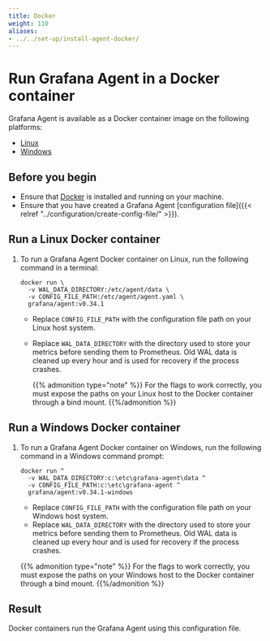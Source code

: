 ```yaml
---
title: Docker
weight: 110
aliases:
- ../../set-up/install-agent-docker/
---
```


# Run Grafana Agent in a Docker container

Grafana Agent is available as a Docker container image on the following platforms:

* [Linux][]
* [Windows][]

[Linux]: #run-a-linux-docker-container
[Windows]: #run-a-windows-docker-container

## Before you begin

 - Ensure that [Docker][] is installed and running on your machine.
 - Ensure that you have created a Grafana Agent [configuration file]({{< relref "../configuration/create-config-file/" >}}).

[Docker]: https://docker.io
## Run a Linux Docker container

1. To run a Grafana Agent Docker container on Linux, run the following command in a terminal:

   ```
   docker run \
     -v WAL_DATA_DIRECTORY:/etc/agent/data \
     -v CONFIG_FILE_PATH:/etc/agent/agent.yaml \
     grafana/agent:v0.34.1
   ```
   
   - Replace `CONFIG_FILE_PATH` with the configuration file path on your Linux host system.
   - Replace `WAL_DATA_DIRECTORY` with the directory used to store your metrics before sending them to Prometheus. Old WAL data is cleaned up every hour and is used for recovery if the process crashes.

     {{% admonition type="note" %}}
     For the flags to work correctly, you must expose the paths on your Linux host to the Docker container through a bind mount.
     {{%/admonition %}}

## Run a Windows Docker container

1. To run a Grafana Agent Docker container on Windows, run the following command in a Windows command prompt:

   ```
   docker run ^
     -v WAL_DATA_DIRECTORY:c:\etc\grafana-agent\data ^
     -v CONFIG_FILE_PATH:c:\etc\grafana-agent ^
     grafana/agent:v0.34.1-windows
   ```

   - Replace `CONFIG_FILE_PATH` with the configuration file path on your Windows host system.
   - Replace `WAL_DATA_DIRECTORY` with the directory used to store your metrics before sending them to Prometheus. Old WAL data is cleaned up every hour and is used for recovery if the process crashes.

   {{% admonition type="note" %}}
   For the flags to work correctly, you must expose the paths on your Windows host to the Docker container through a bind mount. 
   {{%/admonition %}}

## Result

Docker containers run the Grafana Agent using this configuration file.
